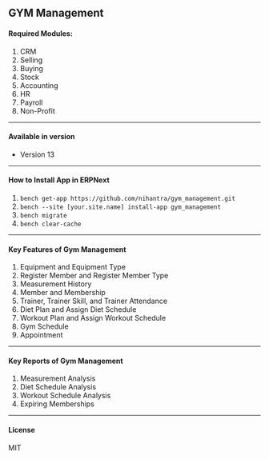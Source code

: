 ## GYM Management

#### Required Modules:
1. CRM
2. Selling
3. Buying
4. Stock
5. Accounting
6. HR
7. Payroll
8. Non-Profit

___
#### Available in version
- Version 13
___
#### How to Install App in ERPNext
1. `bench get-app https://github.com/nihantra/gym_management.git`
2. `bench --site [your.site.name] install-app gym_management`
3. `bench migrate`
4. `bench clear-cache`
___

#### Key Features of Gym Management
1. Equipment and Equipment Type
2. Register Member and Register Member Type
3. Measurement History
4. Member and Membership
5. Trainer, Trainer Skill, and Trainer Attendance
6. Diet Plan and Assign Diet Schedule
7. Workout Plan and Assign Workout Schedule
8. Gym Schedule
9. Appointment
___

#### Key Reports of Gym Management
1. Measurement Analysis
2. Diet Schedule Analysis
3. Workout Schedule Analysis
4. Expiring Memberships
___
#### License

MIT

